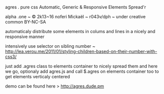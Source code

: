  agres .
  pure css Automatic, Generic & Responsive Elements Spread'r
  
   alpha .one ~ © 2k13~16 noferi Mickaël ~ r043v/dph ~ under creative common BY-NC-SA
  
automaticaly distribute some elements in colums and lines in a nicely and responsive manner
  
  intensively use selector on sibling number ~ http://lea.verou.me/2011/01/styling-children-based-on-their-number-with-css3/
 
 
 just add .agres class to elements container to nicely spread them and here we go,
 optionaly add agres.js and call $.agres on elements container too to get elements verticaly centered
 
demo can be found here > http://agres.dude.pm

